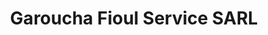 ---
title: "Garoucha Fioul Service SARL"
url: /chateaurenard/garoucha-fioul-service-sarl/
shop: commodité
---